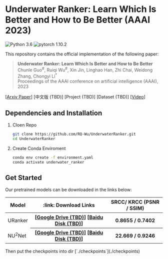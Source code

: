 # Underwater Ranker: Learn Which Is Better and How to Be Better (AAAI 2023)

![Python 3.6](https://img.shields.io/badge/python-3.6-g) ![pytorch 1.10.2](https://img.shields.io/badge/pytorch-1.10.2-blue.svg)

This repository contains the official implementation of the following paper:
> **Underwater Ranker: Learn Which Is Better and How to Be Better**<br>
> Chunle Guo<sup>#</sup>, Ruiqi Wu<sup>#</sup>, Xin Jin, Linghao Han, Zhi Chai, Weidong Zhang, Chongyi Li<sup>*</sup><br>
> Proceedings of the AAAI conference on artificial intelligence (AAAI), 2023<br>

[[Arxiv Paper](https://arxiv.org/abs/2208.06857)]  [中文版 (TBD)] [Project (TBD)]  [Dataset (TBD)] [[Video]()]

## Dependencies and Installation
1. Cloen Repo
    ```bash
    git clone https://github.com/RQ-Wu/UnderwaterRanker.git
    cd UnderwaterRanker
    ```

2. Create Conda Enviroment
    ```bash
    conda env create -f environment.yaml
    conda activate underwater_ranker
    ```

## Get Started
Our pretrained models can be downloaded in the links below:
<table>
<thead>
  <tr>
    <th>Model</th>
    <th>:link: Download Links </th>
    <th> SRCC/ KRCC (PSNR / SSIM) </th>
  </tr>
</thead>
<tbody>
  <tr>
    <td>URanker</td>
    <th>
       [<a href="">Google Drive (TBD)</a>] 
       [<a href="">Baidu Disk (TBD)</a>]
    </th>
    <th>0.8655 / 0.7402</th>
  </tr>
  <tr>
    <td>NU<sup>2</sup>Net</td>
    <th>
       [<a href="">Google Drive (TBD)</a>] 
       [<a href="">Baidu Disk (TBD)</a>]
    </th>
    <th>22.669 / 0.9246</th>
  </tr>
</tbody>
</table>
Then put the checkpoints into dir [`./checkpoints`](./checkpoints)
